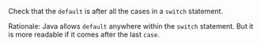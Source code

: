 <div>

Check that the `default` is after all the cases in a `switch` statement.

</div>

Rationale: Java allows `default` anywhere within the `switch` statement.
But it is more readable if it comes after the last `case`.

